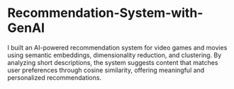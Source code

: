 # Recommendation-System-with-GenAI
I built an AI-powered recommendation system for video games and movies using semantic embeddings, dimensionality reduction, and clustering. By analyzing short descriptions, the system suggests content that matches user preferences through cosine similarity, offering meaningful and personalized recommendations.
